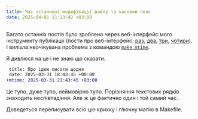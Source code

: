 ```yaml
---
title: Час останньої модифікації файлу та часовий пояс
date: 2025-04-01 11:23:42 +03:00
---
```


Багато останніх постів було зроблено через веб-інтерфейс мого інструменту публікації (пости про веб-інтерфейс: [раз][1], [два][2], [три][3], [чотири][4]). І вилізла неочікувана проблема з командою [`make mtime`][5].

Я дивлюся на це і не знаю що сказати.

```diff
 title: Про ідею писати щодня
 date: 2025-03-31 18:43:45 +00:00
+mtime: 2025-03-31 21:43:45 +03:00
```

Це тупо, дуже тупо, неймовірно тупо. Порівняння текстових рядків знаходить неспівпадіння. Але ж це фактично один і той самий час.

Доведеться переписувати всю цю крихку і глючну магію в Makefile.

[1]: /2022/07/02/posting-tool.html
[2]: /2022/07/08/pryvit-svit.html
[3]: /2022/07/08/shche-odyn-post-z-veb-ynterfeisom.html
[4]: /2022/07/08/nastupni-etapy-rozvytku-instrumentu-dlia-publikatsii.html
[5]: /2023/01/14/make-mtime.html
